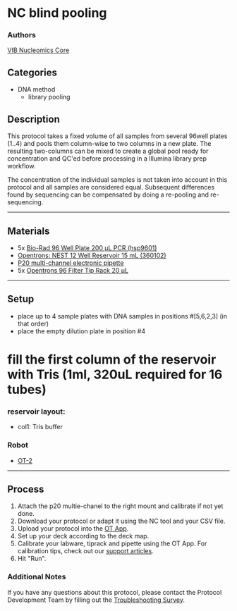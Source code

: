 # NC blind pooling

### Authors
[VIB Nucleomics Core](https://www.nucleomics.be)

## Categories
* DNA method
	* library pooling

## Description

This protocol takes a fixed volume of all samples from several 96well plates (1..4) and pools them column-wise to two columns in a new plate. The resulting two-columns can be mixed to create a global pool ready for concentration and QC'ed before processing in a Illumina library prep workflow.

The concentration of the individual samples is not taken into account in this protocol and all samples are considered equal. Subsequent differences found by sequencing can be compensated by doing a re-pooling and re-sequencing.


---
## Materials

* 5x [Bio-Rad 96 Well Plate 200 µL PCR (hsp9601)](https://labware.opentrons.com/biorad_96_wellplate_200ul_pcr?_gl=1*1a9qcug*_gcl_aw*R0NMLjE2MzE4MDAxNDUuQ2owS0NRanc4SWFHQmhDSEFSSXNBR0lSUllvamg1ZkhXczd1RUt2QTRLRE12cGE5WnBTbndpSmxybkxnVU54QTVJVEowRm04V2txTzhxTWFBbWxIRUFMd193Y0I.*_ga*MjA3NDg2NzQ1MC4xNjMwMDczMjAw*_ga_GNSMNLW4RY*MTYzMTc5OTI5Ny40My4xLjE2MzE4MDAyNTYuMA..)
* [Opentrons: NEST 12 Well Reservoir 15 mL (360102)](https://www.cell-nest.com/page94?_l=en&product_id=102)
* [P20 multi-channel electronic pipette](https://shop.opentrons.com/collections/ot-2-pipettes)
* 5x [Opentrons 96 Filter Tip Rack 20 µL](https://labware.opentrons.com/opentrons_96_filtertiprack_20ul?category=tipRack)

---
## Setup

* place up to 4 sample plates with DNA samples in positions #[5,6,2,3] (in that order)
* place the empty dilution plate in position #4
# fill the first column of the reservoir with Tris (1ml, 320uL required for 16 tubes)

### reservoir layout:
* col1: Tris buffer

### Robot
* [OT-2](https://opentrons.com/ot-2)

---
## Process
1. Attach the p20 multie-chanel to the right mount and calibrate if not yet done.
2. Download your protocol or adapt it using the NC tool and your CSV file.
3. Upload your protocol into the [OT App](https://opentrons.com/ot-app).
4. Set up your deck according to the deck map.
5. Calibrate your labware, tiprack and pipette using the OT App. For calibration tips, check out our [support articles](https://support.opentrons.com/en/collections/1559720-guide-for-getting-started-with-the-ot-2).
6. Hit "Run".

### Additional Notes
If you have any questions about this protocol, please contact the Protocol Development Team by filling out the [Troubleshooting Survey](https://protocol-troubleshooting.paperform.co/).
